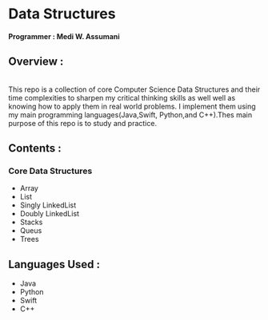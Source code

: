 # Data Structures </br>

#### Programmer : Medi W. Assumani
## Overview : 
</br>
This repo is a collection of core Computer Science Data Structures and their time complexities to sharpen my critical thinking skills as well well as knowing how to apply them in real world problems. I implement them using my main programming languages(Java,Swift, Python,and C++).Thes main purpose of this repo is to study and practice.

## Contents : </br>

### Core Data Structures

* Array
* List
* Singly LinkedList
* Doubly LinkedList
* Stacks
* Queus
* Trees

## Languages Used : 

* Java
* Python
* Swift
* C++


